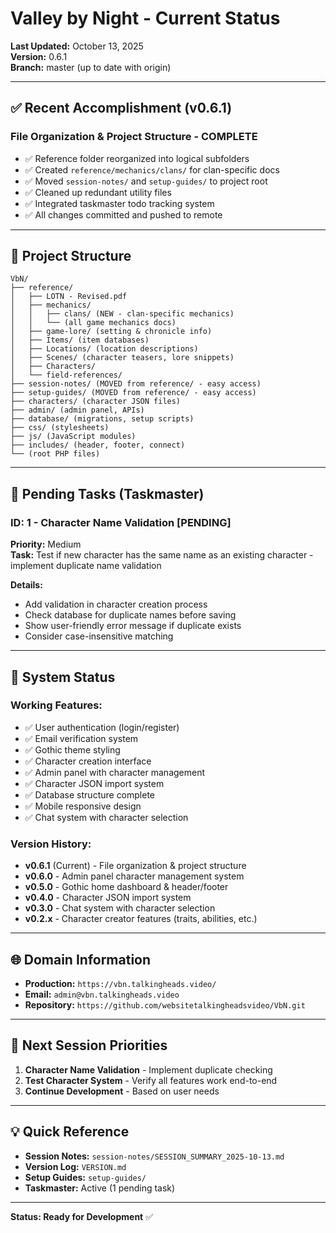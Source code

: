 # Valley by Night - Current Status
**Last Updated:** October 13, 2025  
**Version:** 0.6.1  
**Branch:** master (up to date with origin)

---

## ✅ Recent Accomplishment (v0.6.1)

### File Organization & Project Structure - COMPLETE
- ✅ Reference folder reorganized into logical subfolders
- ✅ Created `reference/mechanics/clans/` for clan-specific docs
- ✅ Moved `session-notes/` and `setup-guides/` to project root
- ✅ Cleaned up redundant utility files
- ✅ Integrated taskmaster todo tracking system
- ✅ All changes committed and pushed to remote

---

## 📁 Project Structure

```
VbN/
├── reference/
│   ├── LOTN - Revised.pdf
│   ├── mechanics/
│   │   ├── clans/ (NEW - clan-specific mechanics)
│   │   └── (all game mechanics docs)
│   ├── game-lore/ (setting & chronicle info)
│   ├── Items/ (item databases)
│   ├── Locations/ (location descriptions)
│   ├── Scenes/ (character teasers, lore snippets)
│   ├── Characters/
│   └── field-references/
├── session-notes/ (MOVED from reference/ - easy access)
├── setup-guides/ (MOVED from reference/ - easy access)
├── characters/ (character JSON files)
├── admin/ (admin panel, APIs)
├── database/ (migrations, setup scripts)
├── css/ (stylesheets)
├── js/ (JavaScript modules)
├── includes/ (header, footer, connect)
└── (root PHP files)
```

---

## 🎯 Pending Tasks (Taskmaster)

### ID: 1 - Character Name Validation [PENDING]
**Priority:** Medium  
**Task:** Test if new character has the same name as an existing character - implement duplicate name validation

**Details:**
- Add validation in character creation process
- Check database for duplicate names before saving
- Show user-friendly error message if duplicate exists
- Consider case-insensitive matching

---

## 🚀 System Status

### Working Features:
- ✅ User authentication (login/register)
- ✅ Email verification system
- ✅ Gothic theme styling
- ✅ Character creation interface
- ✅ Admin panel with character management
- ✅ Character JSON import system
- ✅ Database structure complete
- ✅ Mobile responsive design
- ✅ Chat system with character selection

### Version History:
- **v0.6.1** (Current) - File organization & project structure
- **v0.6.0** - Admin panel character management system
- **v0.5.0** - Gothic home dashboard & header/footer
- **v0.4.0** - Character JSON import system
- **v0.3.0** - Chat system with character selection
- **v0.2.x** - Character creator features (traits, abilities, etc.)

---

## 🌐 Domain Information

- **Production:** `https://vbn.talkingheads.video/`
- **Email:** `admin@vbn.talkingheads.video`
- **Repository:** `https://github.com/websitetalkingheadsvideo/VbN.git`

---

## 📝 Next Session Priorities

1. **Character Name Validation** - Implement duplicate checking
2. **Test Character System** - Verify all features work end-to-end
3. **Continue Development** - Based on user needs

---

## 💡 Quick Reference

- **Session Notes:** `session-notes/SESSION_SUMMARY_2025-10-13.md`
- **Version Log:** `VERSION.md`
- **Setup Guides:** `setup-guides/`
- **Taskmaster:** Active (1 pending task)

---

**Status: Ready for Development** ✅
